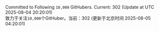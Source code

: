 Committed to Following `10,000` GitHubers. Current: <!-- FOLLOWING_COUNT -->302<!-- FOLLOWING_COUNT --> (Update at UTC <!-- LAST_UPDATED -->2025-08-04 20:20:01<!-- LAST_UPDATED -->)<br>
致力于关注`10,000`个GitHuber。当前：<!-- FOLLOWING_COUNT -->302<!-- FOLLOWING_COUNT --> (更新于北京时间 <!-- LAST_UPDATED_CST -->2025-08-05 04:20:01<!-- LAST_UPDATED_CST -->)
